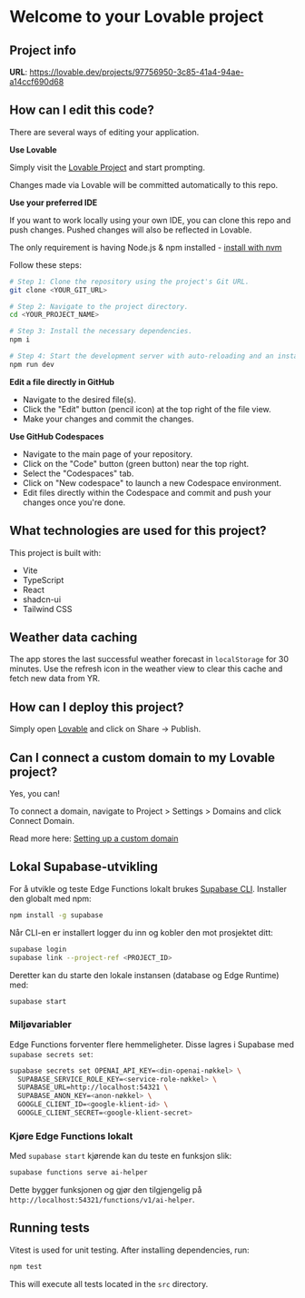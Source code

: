 # Welcome to your Lovable project

## Project info

**URL**: https://lovable.dev/projects/97756950-3c85-41a4-94ae-a14ccf690d68

## How can I edit this code?

There are several ways of editing your application.

**Use Lovable**

Simply visit the [Lovable Project](https://lovable.dev/projects/97756950-3c85-41a4-94ae-a14ccf690d68) and start prompting.

Changes made via Lovable will be committed automatically to this repo.

**Use your preferred IDE**

If you want to work locally using your own IDE, you can clone this repo and push changes. Pushed changes will also be reflected in Lovable.

The only requirement is having Node.js & npm installed - [install with nvm](https://github.com/nvm-sh/nvm#installing-and-updating)

Follow these steps:

```sh
# Step 1: Clone the repository using the project's Git URL.
git clone <YOUR_GIT_URL>

# Step 2: Navigate to the project directory.
cd <YOUR_PROJECT_NAME>

# Step 3: Install the necessary dependencies.
npm i

# Step 4: Start the development server with auto-reloading and an instant preview.
npm run dev
```

**Edit a file directly in GitHub**

- Navigate to the desired file(s).
- Click the "Edit" button (pencil icon) at the top right of the file view.
- Make your changes and commit the changes.

**Use GitHub Codespaces**

- Navigate to the main page of your repository.
- Click on the "Code" button (green button) near the top right.
- Select the "Codespaces" tab.
- Click on "New codespace" to launch a new Codespace environment.
- Edit files directly within the Codespace and commit and push your changes once you're done.

## What technologies are used for this project?

This project is built with:

- Vite
- TypeScript
- React
- shadcn-ui
- Tailwind CSS

## Weather data caching

The app stores the last successful weather forecast in `localStorage` for 30 minutes.
Use the refresh icon in the weather view to clear this cache and fetch new data from YR.

## How can I deploy this project?

Simply open [Lovable](https://lovable.dev/projects/97756950-3c85-41a4-94ae-a14ccf690d68) and click on Share -> Publish.

## Can I connect a custom domain to my Lovable project?

Yes, you can!

To connect a domain, navigate to Project > Settings > Domains and click Connect Domain.

Read more here: [Setting up a custom domain](https://docs.lovable.dev/tips-tricks/custom-domain#step-by-step-guide)

## Lokal Supabase-utvikling

For å utvikle og teste Edge Functions lokalt brukes [Supabase CLI](https://supabase.com/docs/guides/cli). Installer den globalt med npm:

```sh
npm install -g supabase
```

Når CLI-en er installert logger du inn og kobler den mot prosjektet ditt:

```sh
supabase login
supabase link --project-ref <PROJECT_ID>
```

Deretter kan du starte den lokale instansen (database og Edge Runtime) med:

```sh
supabase start
```

### Miljøvariabler

Edge Functions forventer flere hemmeligheter. Disse lagres i Supabase med `supabase secrets set`:

```sh
supabase secrets set OPENAI_API_KEY=<din-openai-nøkkel> \
  SUPABASE_SERVICE_ROLE_KEY=<service-role-nøkkel> \
  SUPABASE_URL=http://localhost:54321 \
  SUPABASE_ANON_KEY=<anon-nøkkel> \
  GOOGLE_CLIENT_ID=<google-klient-id> \
  GOOGLE_CLIENT_SECRET=<google-klient-secret>
```

### Kjøre Edge Functions lokalt

Med `supabase start` kjørende kan du teste en funksjon slik:

```sh
supabase functions serve ai-helper
```

Dette bygger funksjonen og gjør den tilgjengelig på `http://localhost:54321/functions/v1/ai-helper`.

## Running tests

Vitest is used for unit testing. After installing dependencies, run:

```sh
npm test
```

This will execute all tests located in the `src` directory.
